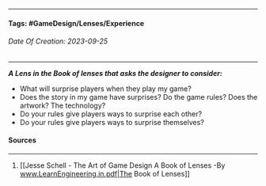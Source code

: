 __________________________________________________________________________
#### **Tags:** #GameDesign/Lenses/Experience
###### *Date Of Creation: 2023-09-25*
__________________________________________________________________________

***A Lens in the Book of lenses that asks the designer to consider:***
- What will surprise players when they play my game?
- Does the story in my game have surprises? Do the game rules? Does the artwork? The technology?
- Do your rules give players ways to surprise each other?
- Do your rules give players ways to surprise themselves?
#### Sources
__________________________________________________________________________
1. [[Jesse Schell - The Art of Game Design A Book of Lenses -By www.LearnEngineering.in.pdf|The Book of Lenses]]